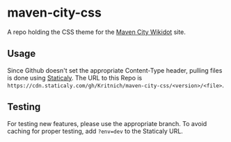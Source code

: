 # maven-city-css
A repo holding the CSS theme for the [Maven City Wikidot](https://mavencityrp.wikidot.com) site.

## Usage
Since Github doesn't set the appropriate Content-Type header, pulling files is done using [Staticaly](https://www.staticaly.com). The URL to this Repo is `https://cdn.staticaly.com/gh/Kritnich/maven-city-css/<version>/<file>`.

## Testing
For testing new features, please use the appropriate branch. To avoid caching for proper testing, add `?env=dev` to the Staticaly URL.
